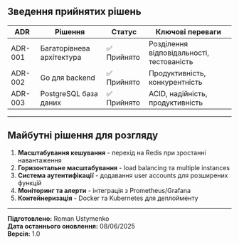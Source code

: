 ## Зведення прийнятих рішень

| ADR | Рішення | Статус | Ключові переваги |
|-----|---------|--------|------------------|
| ADR-001 | Багаторівнева архітектура | ✅ Прийнято | Розділення відповідальності, тестованість |
| ADR-002 | Go для backend | ✅ Прийнято | Продуктивність, конкурентність |
| ADR-003 | PostgreSQL база даних | ✅ Прийнято | ACID, надійність, продуктивність |


---

## Майбутні рішення для розгляду

1. **Масштабування кешування** - перехід на Redis при зростанні навантаження
2. **Горизонтальне масштабування** - load balancing та multiple instances
3. **Система аутентифікації** - додавання user accounts для розширених функцій
4. **Моніторинг та алерти** - інтеграція з Prometheus/Grafana
5. **Контейнеризація** - Docker та Kubernetes для деплойменту

---

**Підготовлено:** Roman Ustymenko  
**Дата останнього оновлення:** 08/06/2025  
**Версія:** 1.0
